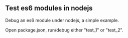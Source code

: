 ## Test es6 modules in nodejs

Debug an es6 module under nodejs, a simple example.

Open package.json, run/debug either "test_1" or "test_2".
